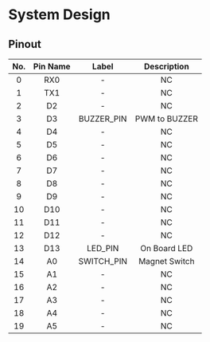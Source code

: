 # System Design


## Pinout
|No.|Pin Name|Label      |Description   |
|:-:|:------:|:---------:|:------------:|
|0  |RX0     |-          |NC            |
|1  |TX1     |-          |NC            |
|2  |D2      |-          |NC            |
|3  |D3      |BUZZER_PIN |PWM to BUZZER |
|4  |D4      |-          |NC            |
|5  |D5      |-          |NC            |
|6  |D6      |-          |NC            |
|7  |D7      |-          |NC            |
|8  |D8      |-          |NC            |
|9  |D9      |-          |NC            |
|10 |D10     |-          |NC            |
|11 |D11     |-          |NC            |
|12 |D12     |-          |NC            |
|13 |D13     |LED_PIN    |On Board LED  |
|14 |A0      |SWITCH_PIN |Magnet Switch |
|15 |A1      |-          |NC            |
|16 |A2      |-          |NC            |
|17 |A3      |-          |NC            |
|18 |A4      |-          |NC            |
|19 |A5      |-          |NC            |